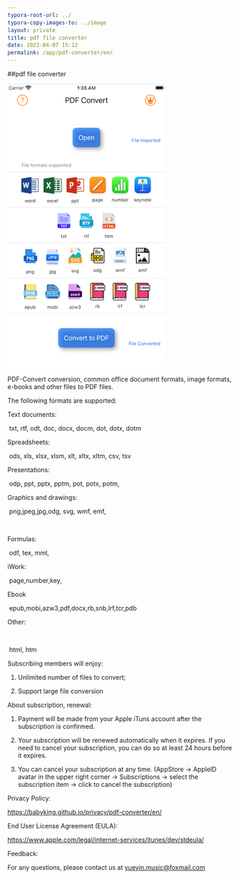 ```yaml
---
typora-root-url: ../
typora-copy-images-to: ../image
layout: private
title: pdf file converter
date: 2022-04-07 15:12
permalink: /app/pdf-converter/en/
---
```


##pdf file converter

![image-20230124020329570](/image/image-20230124020329570.png)

PDF-Convert conversion, common office document formats, image formats, e-books and other files to PDF files.

The following formats are supported:

Text documents:

​        txt, rtf, odt, doc, docx, docm, dot, dotx, dotm

Spreadsheets:

​        ods, xls, xlsx, xlsm, xlt, xltx, xltm, csv, tsv

Presentations:

​        odp, ppt, pptx, pptm, pot, potx, potm, 

Graphics and drawings:

​        png,jpeg,jpg,odg, svg, wmf, emf,

​        

Formulas:

​        odf, tex, mml,         

iWork:

​         page,number,key,        

Ebook     

​        epub,mobi,azw3,pdf,docx,rb,snb,lrf,tcr,pdb

Other:

​        

​        html, htm

Subscribing members will enjoy:

1. Unlimited number of files to convert;

2. Support large file conversion

 

About subscription, renewal:

1. Payment will be made from your Apple iTuns account after the subscription is confirmed.

2. Your subscription will be renewed automatically when it expires. If you need to cancel your subscription, you can do so at least 24 hours before it expires.

3. You can cancel your subscription at any time. (AppStore -> AppleID avatar in the upper right corner -> Subscriptions -> select the subscription item -> click to cancel the subscription)

Privacy Policy:  




https://babyking.github.io/privacy/pdf-converter/en/

End User License Agreement (EULA):

 https://www.apple.com/legal/internet-services/itunes/dev/stdeula/

Feedback:

For any questions, please contact us at yueyin.music@foxmail.com



